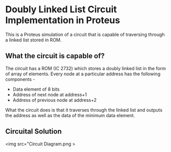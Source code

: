 # Doubly Linked List Circuit Implementation in Proteus
This is a Proteus simulation of a circuit that is capable of traversing through a linked list stored in ROM.

## What the circuit is capable of?
The circuit has a ROM (IC 2732) which stores a doubly linked list in the form of array of elements. 
Every node at a particular address has the following components -
- Data element of 8 bits
- Address of next node at address+1
- Address of previous node at address+2

What the circuit does is that it traverses through the linked list and outputs the address as well as the data of the minimum data element.

## Circuital Solution
<img src="Circuit Diagram.png >
